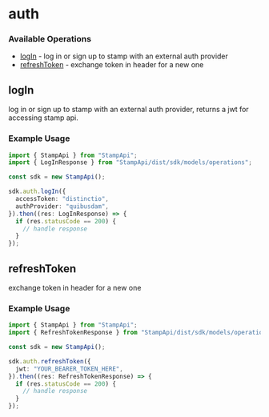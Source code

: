 # auth

### Available Operations

* [logIn](#login) - log in or sign up to stamp with an external auth provider
* [refreshToken](#refreshtoken) - exchange token in header for a new one

## logIn

log in or sign up to stamp with an external auth provider, returns a jwt for accessing stamp api.

### Example Usage

```typescript
import { StampApi } from "StampApi";
import { LogInResponse } from "StampApi/dist/sdk/models/operations";

const sdk = new StampApi();

sdk.auth.logIn({
  accessToken: "distinctio",
  authProvider: "quibusdam",
}).then((res: LogInResponse) => {
  if (res.statusCode == 200) {
    // handle response
  }
});
```

## refreshToken

exchange token in header for a new one

### Example Usage

```typescript
import { StampApi } from "StampApi";
import { RefreshTokenResponse } from "StampApi/dist/sdk/models/operations";

const sdk = new StampApi();

sdk.auth.refreshToken({
  jwt: "YOUR_BEARER_TOKEN_HERE",
}).then((res: RefreshTokenResponse) => {
  if (res.statusCode == 200) {
    // handle response
  }
});
```
